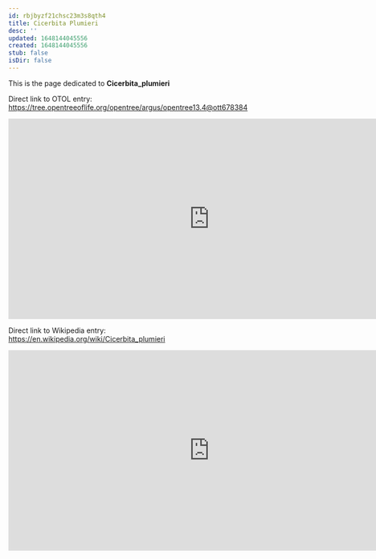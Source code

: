 ```yaml
---
id: rbjbyzf21chsc23m3s8qth4
title: Cicerbita Plumieri
desc: ''
updated: 1648144045556
created: 1648144045556
stub: false
isDir: false
---
```

This is the page dedicated to **Cicerbita_plumieri**


Direct link to OTOL entry: https://tree.opentreeoflife.org/opentree/argus/opentree13.4@ott678384



<html>
    <body>
    <iframe src="https://tree.opentreeoflife.org/opentree/argus/opentree13.4@ott678384"
    width="800" height="400" frameborder="0" allowfullscreen> </iframe>
    </body>
</html>
    


Direct link to Wikipedia entry: https://en.wikipedia.org/wiki/Cicerbita_plumieri



<html>
    <body>
    <iframe src="https://en.wikipedia.org/wiki/Cicerbita_plumieri"
    width="800" height="400" frameborder="0" allowfullscreen> </iframe>
    </body>
</html>
    
